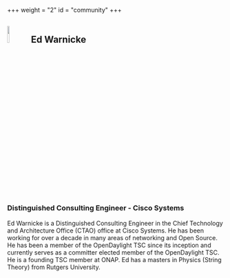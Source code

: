 +++
weight = "2"
id = "community"
+++

## <img src="/img/ew.jpg" width=10% > Ed Warnicke


### Distinguished Consulting Engineer - Cisco Systems

Ed Warnicke is a Distinguished Consulting Engineer in the Chief Technology
and Architecture Office (CTAO) office at Cisco Systems. He has been working
for over a decade in many areas of networking and Open Source. He has been
a member of the OpenDaylight TSC since its inception and currently serves as
a committer elected member of the OpenDaylight TSC. He is a founding TSC
member at ONAP. Ed has a masters in Physics (String Theory) from Rutgers University.
